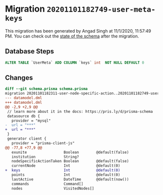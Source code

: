 # Migration `20201101182749-user-meta-keys`

This migration has been generated by Angad Singh at 11/1/2020, 11:57:49 PM.
You can check out the [state of the schema](./schema.prisma) after the migration.

## Database Steps

```sql
ALTER TABLE `UserMeta` ADD COLUMN `keys` int  NOT NULL DEFAULT 0
```

## Changes

```diff
diff --git schema.prisma schema.prisma
migration 20201101182311-user-node-specific-action..20201101182749-user-meta-keys
--- datamodel.dml
+++ datamodel.dml
@@ -2,9 +2,9 @@
 // learn more about it in the docs: https://pris.ly/d/prisma-schema
 datasource db {
   provider = "mysql"
-  url = "***"
+  url = "***"
 }
 generator client {
   provider = "prisma-client-js"
@@ -77,8 +77,9 @@
   exunite                 Boolean        @default(false)
   institution             String?
   nodeSpecificActionTaken Boolean        @default(false)
   currentNode             Int            @default(0)
+  keys                    Int            @default(0)
   points                  Int            @default(0)
   lastActive              DateTime       @default(now())
   commands                Command[]
   nodes                   VisitedNodes[]
```


